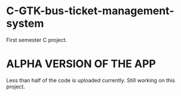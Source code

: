 # C-GTK-bus-ticket-management-system
First semester C project.
<h1>ALPHA VERSION OF THE APP</h1>
Less than half of the code is uploaded currently. Still working on this project.
